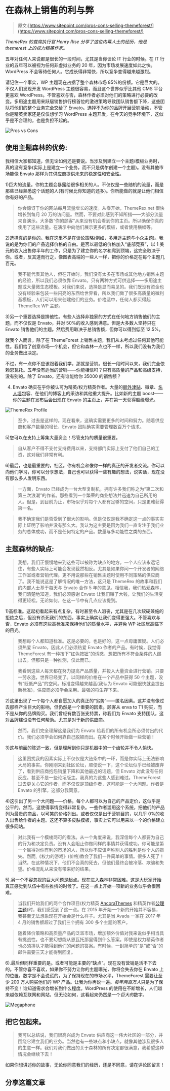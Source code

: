 # 在森林上销售的利与弊

> 原文:[https://www.sitepoint.com/pros-cons-selling-themeforest/](https://www.sitepoint.com/pros-cons-selling-themeforest/)

*ThemeRex 的首席执行官 Henry Rise 分享了这位内幕人士的经历，他是 themerest 上的权力精英作家。*

五年对任何人来说都是很长的一段时间，尤其是当你谈论 IT 行业的时候。在 IT 行业的五年可以被视为任何非虚拟业务的 20 年，因为市场发展速度如此之快。WordPress 不会等待任何人。它成长得非常快，所以竞争变得越来越激烈。

请记住一个事实，WP 主题现在占据了整个森林市场 85%的份额。它是巨大的。不仅人们发现开发 WordPress 主题很容易，而且这个世界似乎比其他 CMS 平台更喜欢 WordPress。不管喜欢与否，森林作者必须对他们的策略进行必要的改变。多用途主题用来跃居销售排行榜首位的激进策略导致团队销售额下降，这些团队将他们的整个业务完全交给了 Envato。选择不为你的品牌开展营销活动，不管你是精英卖家还是仅仅想学习 WordPress 主题开发，在今天的竞争环境下，这似乎是不合理的，也是负担不起的。

![Pros vs Cons](../Images/025c24bf948de2ba242ece07827d52d6.png)

## 使用主题森林的优势:

我相信大家都知道，但无论如何还是要说。当涉及到建立一个主题/模板业务时，真的没有竞争(实际上是建立一个业务，而不只是偶尔创建一个主题)。没有其他市场能像 Envato 那样为其供应商提供未来的稳定性和安全性。

1)巨大的流量。你的主题会暴露给很多相关的人。不仅仅是一些随机的流量，而是那些已经熟悉这个话题的人(有时候比你知道的还多)。你所能做的就是让他们相信你有好的产品。

> 你会惊讶于你的网站每月流量增长的速度。从零开始，ThemeRex.net 很快增长到每月 20 万的访问量。然而，不要对此感到不知所措——大部分流量来自演示。大多数“你的顾客”从来没有机会看到你的主页。所以确保你真的使用了这些流量。在演示中向他们展示更多的模板，或者使用横幅等。

2)选择真的是你的。我在这里不是在谈论策略(例如，多用途主题与小众主题)。我说的是为你们的产品选择价格的自由。是否以最低的价格加入“底部竞赛”，以 1 美元的收入出售你半年的工作，只是为了建立你的名字和爬到顶端，这完全取决于你。或者，反其道而行之，像图表高端的一些人一样，把你的价格定在每个主题几百元。

> 我不能代表其他人，但在开始时，我们没有太多在市场或其他地方销售主题的经验，所以我们必须依靠 Envato。只有两种方式可供选择——多用途主题或大量微生态模板。对我们来说，选择是显而易见的。我们既没有资金也没有经验来包装一些闪亮的东西给世界看，所以我们做了很多高质量的微利基模板，人们可以用来创建他们的业务。价格适中，任何人都买得起 ThemeRex WP 主题。

3)另一个重要选择是排他性。有些人选择非独家的方式在任何地方销售他们的主题，而不仅仅是 Envato，并对 50%的收入感到满意。但是大多数人坚持只在 Envato 销售他们的主题。然后费用取决于总销售额，但你可以得到低至 12.5%。

就我个人而言，除了在 ThemeForest 上销售主题，我们从未考虑过任何其他可能性。我们给了创意市场一个机会，但它和森林一点也不一样，所以我们没有为我们的业务做出决定。

不过，有一点你不应该跟着我们学，那就是营销。很长一段时间以来，我们完全依赖恩瓦托。五年没有适当的营销——你能相信吗？只有高质量的产品和高级支持，没有别的。除了 Envato，还有谁能给你 35000 的销售额？

4) Envato 确实在乎你被认可为精英/权力精英作者。大量的[额外津贴](http://elite.envato.com/)、徽章、[名人墙](http://elite.envato.com/wall-of-fame/)包容、在他们的博客上的采访和其他重大提升。比如新的主题 boost——你的主题在发布后会出现在 Envato 的主页上，并在第一天获得超级曝光。

![ThemeRex Profile](../Images/42af84f337d2f8086b7ca957514e5a30.png)

> 至少，过去是这样的。现在看来，这确实需要更多的时间和努力。随着供应商和客户数量的增长，Envato 团队确实需要管理数百万个请求。

5)您可以在支持上筹集大量资金！尽管支持的质量很重要。

> 自从客户不得不支付支持费用以来，支持部门实际上支付了他们自己的工资，这对我们非常有利。

6)最后，也是最重要的，社区。你有机会和像你一样的真正的开发者交流。你可以向他们学习，你可以分享想法，自己也可以获得一些有趣的想法，说实话，现在没有那么多人发明东西。

> 一方面，Envato 已经成为一台大型复制机，拥有许多我们称之为“第二次和第三次浪潮”的作者。那些看到一个繁荣的商业想法并迅速为自己所用的人。但是，到目前为止，市场似乎对每个人都有足够的空间，只是更难获得第一名。

> 我不确定我们是否受到了很大的影响。但是仅仅是我不确定这一点的事实实际上证明了影响并没有那么大。我认为这主要是因为我们一直专注于我们业务的总体成功，而不是任何特定的产品。数量与多功能性之类的东西。

## 主题森林的缺点:

> 我想，我们正慢慢地来到这些可以被称为缺点的地方。一个人应该永远记住，有些人实际上可能会发现截然相反。尤其是如果你问一个开发者的网络工作室或者营销代理。更不用说那些在销售主题时使用不同策略的供应商了。我不能说这是了解情况的唯一方法，这只是 ThemeRex 的故事和我们的内部人士基于每天与 Envato 合作 5 年的意见。相信我，我们热爱森林，我们清楚地知道，我们必须感谢 Envato 让我们赚了大钱，让我们的生活变得更轻松。无论如何，在这一节中有几点应该提到。

1)高标准。这起初看起来有点复杂，有时甚至令人沮丧，尤其是在几次软硬兼施的拒绝之后，但没有杀死我们的东西，事实上确实让我们变得更强大。不管喜欢与否，Envato 必须有这些高标准来保持他们的质量水平，并避免 WP 社区居高临下的目光。

> 我想每个人都知道标准。这是必要的，也是好的，这一点毋庸置疑。人们必须热爱 Envato，因此人们必须热爱 Envato 作者的产品。有时候，我觉得 ThemeForest 有一种按下“红色按钮”的诱惑，想把所有不符合条件的人踢出去。但那只是一种推测，仅此而已。
> 
> 我看到这些人每天都在努力提高产品质量，并投入大量资金进行营销。只要一劳永逸，世界已经变了。以同样的价格在一个产品中获得 50 个主题，没有“贬低产品”的空间。标准变得越来越高(我认为 Envato 可能很快就会提出新标准)，供应商必须学会采用。最强的将生存下来。

2)这里出现了一个每个人都自愿加入的真正的“劣势”——匿名因素。这并没有像过去那样产生巨大的影响，但仍然是一个重要的因素。顾客从 enva to T1 购买，而不是从你的品牌购买。我们曾经有数百张支持票，称我们为 Envato 支持团队，这对品牌建设没有任何帮助。尤其是对于新的供应商。

> 然而，我们完全理解这是我们为 Envato 给我们的所有机会所必须付出的代价。我们必须学会如何靠自己脱颖而出。在某个时候开始做一些营销！

3)这与前面的陈述一致，但是理解到你只是机器中的一个齿轮并不令人愉快。

> 这里困扰我的因素实际上不仅仅是大链条中的一环，而是你实际上无法影响大局的事实。你刚刚来到社区论坛，顺便说一下，这个论坛似乎已经被废弃了，看到供应商抱怨销量下降和其他最近的话题，但 Envato 对此没有任何反应。甚至不是一些论坛版主。我真的为这些人感到难过。ThemeForest 过去更关心它的作者，而不仅仅是顶级作者，这可能是一个大问题。作者是 Envato 的引擎。这部分我同意。

4)这引出了另一个大问题——价格。每个人都可以为自己的产品定价，这似乎是公平的。然而，这使得事情变得非常复杂。一些作者滥用这个系统，把他们的产品列为最贵的商品，以可笑的价格列出。或者仅仅是出于营销目的，以几乎 0%的收入出售给作者的主题。这还不算多皮肤模板，事实上它可以用来以一个的价格建立很多网站。

> 对此我有一个模棱两可的看法。从一个角度来说，我深信每个人都要为自己的行为和决定负责。没有人会阻止你做同样的事情并获得成功。你可能是第一个赢得对你有利的市场的人，所以你不应该声称别人的胜利是你个人的损失。然而,《权力的游戏》(价格)教会了我们一件简单的事情。很多人死了！当然，在这种情况下，他们不会真的死去，但他们最终会被冷落、欺骗和失望。价格混乱从来没有带来好的结果。

5).另一个不容忽视的巨大问题是起点。现在进入森林非常困难。这是大玩家开始真正感觉到队伍中有些推挤的时候了。在这一点上开始一项新的业务似乎会很困难。

> 当我们开始我们的两个合作项目(权力精英 [AncoraThemes](https://themeforest.net/user/ancorathemes/) 和精英作者[公理主题](https://themeforest.net/user/axiomthemes/))时，我们感受到了这一点。在 2015 年开始一个新的开始并不容易，我甚至无法想象现在开始会是什么样子。尤其是当 Avada 一家在 2017 年 4 月的销售额超过了我们三个拥有 300 多个主题的客户。

> 随着降价策略和高质量产品的泛滥市场，增加额外价值对我来说似乎相当具有挑战性。也不要幻想能从恩瓦托那里得到什么答案。即使是权力精英作者也必须排队才能得到他们的问题的答案。有时候，一封简单的“是”或“否”的邮件需要三天才能得到回复。

6).最后但同样重要的是。或者可能是主要的“缺点”。现在没有营销是活不下去的。不管你喜不喜欢，如果你不努力让你的主题曝光，你将会失去你在 Envato 上的位置。数字是不会说谎的，为了保持现在的市场水平，ThemeForest 需要让至少 200 万人购买他们的 WP 产品。让我为你再说一遍。*每年两百万人*只是为了保持不变！谁知道需求会增长到什么程度。WordPress 的使用在不断增长，人们越来越依赖互联网和网站，但无论如何，这看起来仍然是一个*巨大的*数字。

![Megaphone](../Images/c2fd1d008e11ebfb2deeae951098763b.png)

## 把它包起来。

> 我可以总结说，我们很高兴成为 Envato 供应商这一伟大社区的一部分，并围绕它建立我们的业务。当然也有一些缺点和小缺点，就像其他涉及很多人的生意一样。我们对我们做出的关于森林的所有决定都很满意，我希望这种情况会继续下去！

如果你想讲述你的故事，无论你同意我们的经历，还是不同意，请在评论区留言！

## 分享这篇文章